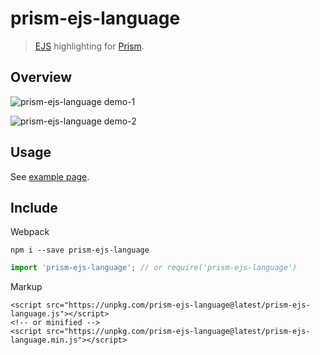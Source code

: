 prism-ejs-language
==================

> [EJS] highlighting for [Prism].

Overview
--------

![prism-ejs-language demo-1](https://raw.githubusercontent.com/dutchenkoOleg/prism-ejs-language/master/demo-1.jpg)

![prism-ejs-language demo-2](https://raw.githubusercontent.com/dutchenkoOleg/prism-ejs-language/master/demo-2.jpg)

Usage
--------

See [example page].

[EJS]: http://ejs.co/
[Prism]: http://prismjs.com/
[example page]: https://github.com/dutchenkoOleg/prism-ejs-language/blob/master/example.html

Include
--------

Webpack

```shell
npm i --save prism-ejs-language
```

```js
import 'prism-ejs-language'; // or require('prism-ejs-language')
```

Markup

```markup
<script src="https://unpkg.com/prism-ejs-language@latest/prism-ejs-language.js"></script>
<!-- or minified -->
<script src="https://unpkg.com/prism-ejs-language@latest/prism-ejs-language.min.js"></script>
```
